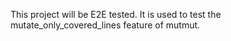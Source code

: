 This project will be E2E tested. It is used to test the mutate_only_covered_lines feature of mutmut.
